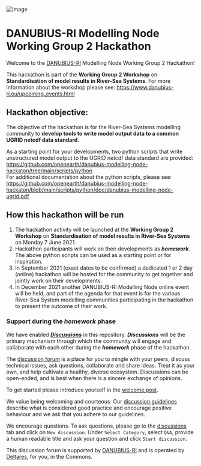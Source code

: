 ![image](https://user-images.githubusercontent.com/29396406/119979333-18280e80-bfbb-11eb-827f-dc828e19448d.png)
# DANUBIUS-RI Modelling Node Working Group 2 Hackathon

Welcome to the [DANUBIUS-RI](https://www.danubius-ri.eu/) Modelling Node Working Group 2 Hackathon! 

This hackathon is part of the **Working Group 2 Workshop** on **Standardisation of model results in River-Sea Systems**. For more information about the workshop please see: https://www.danubius-ri.eu/upcoming_events.html

## Hackathon objective:
The objective of the hackathon is for the River-Sea Systems modelling community to **develop tools to write model output data to a common UGRID netcdf data standard**.

As a starting point for your developments, two python scripts that write unstructured model output to the UGRID netcdf data standard are provided: \
https://github.com/openearth/danubius-modelling-node-hackaton/tree/main/scripts/python \
For additional documentation about the python scripts, please see: \
https://github.com/openearth/danubius-modelling-node-hackaton/blob/main/scripts/python/doc/danubius-modelling-node-ugrid.pdf

## How this hackathon will be run
1. The hackathon activity will be launched at the **Working Group 2 Workshop** on **Standardisation of model results in River-Sea Systems** on Monday 7 June 2021. 
2. Hackathon participants will work on their developments as **_homework_**. The above python scripts can be used as a starting point or for inspiration.
3. In September 2021 (exact dates to be confirmed) a dedicated 1 or 2 day (online) hackathon will be hosted for the community to get together and jointly work on their developments.
4. In December 2021 another DANUBIUS-RI Modelling Node online event will be held, and part of the agenda for that event is for the various River-Sea System modelling communities participating in the hackathon to present the outcome of their work.

### Support during the _homework_ phase
We have enabled **_[Discussions](https://github.com/openearth/danubius-modelling-node-hackaton/discussions)_** in this repository. **_Discussions_** will be the primary mechanism through which the community will engage and collaborate with each other during the **_homework_** phase of the hackathon.

The [discussion forum](https://github.com/openearth/danubius-modelling-node-hackaton/discussions) is a place for you to mingle with your peers, discuss technical issues, ask questions, collaborate and share ideas. Treat it as your own, and help cultivate a healthy, diverse ecosystem. Discussions can be open-ended, and is best when there is a sincere exchange of opinions. 

To get started please introduce yourself in the [welcome post](https://github.com/openearth/danubius-modelling-node-hackaton/discussions/1).

We value being welcoming and courteous. Our [discussion guidelines](https://github.com/openearth/danubius-modelling-node-hackaton/blob/main/discussion_guidelines.md) describe what is considered good practice and encourage positive behaviour and we ask that you adhere to our guidelines. 

We encourage questions. To ask questions, please go to the [discussions](https://github.com/openearth/danubius-modelling-node-hackaton/discussions) tab and click on `New discussion`. Under `Select Category`, select `Q&A`, provide a human readable title and ask your question and click `Start discussion`. 

This discussion forum is supported by [DANUBIUS-RI](https://www.danubius-ri.eu/) and is operated by [Deltares](https://www.deltares.nl/en/), for you, in the Commons. 




